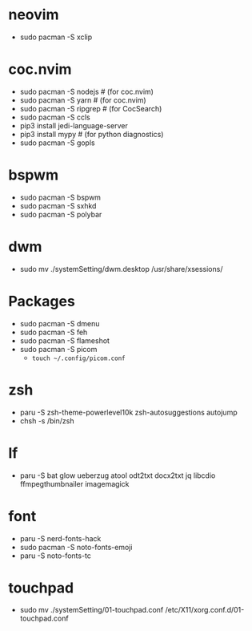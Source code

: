 # neovim
- sudo pacman -S xclip

# coc.nvim
- sudo pacman -S nodejs # (for coc.nvim)
- sudo pacman -S yarn # (for coc.nvim)
- sudo pacman -S ripgrep # (for CocSearch)
- sudo pacman -S ccls
- pip3 install jedi-language-server
- pip3 install mypy # (for python diagnostics)
- sudo pacman -S gopls

# bspwm
- sudo pacman -S bspwm
- sudo pacman -S sxhkd
- sudo pacman -S polybar

# dwm
- sudo mv ./systemSetting/dwm.desktop /usr/share/xsessions/

# Packages
- sudo pacman -S dmenu
- sudo pacman -S feh
- sudo pacman -S flameshot
- sudo pacman -S picom
    - `touch ~/.config/picom.conf`

# zsh
- paru -S zsh-theme-powerlevel10k zsh-autosuggestions autojump
- chsh -s /bin/zsh

# lf
- paru -S bat glow ueberzug atool odt2txt docx2txt jq libcdio ffmpegthumbnailer imagemagick

# font
- paru -S nerd-fonts-hack
- sudo pacman -S noto-fonts-emoji
- paru -S noto-fonts-tc

# touchpad
- sudo mv ./systemSetting/01-touchpad.conf /etc/X11/xorg.conf.d/01-touchpad.conf
